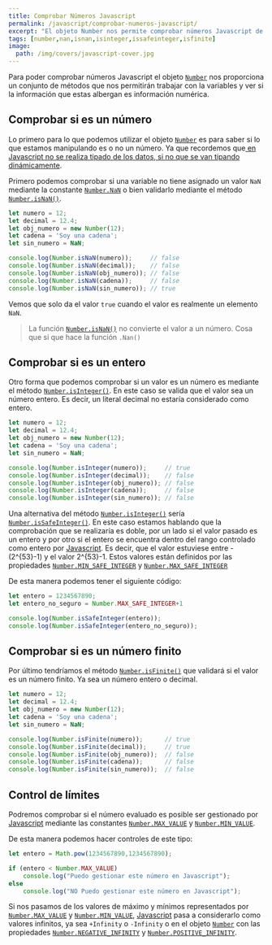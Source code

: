```yaml
---
title: Comprobar Números Javascript
permalink: /javascript/comprobar-numeros-javascript/
excerpt: "El objeto Number nos permite comprobar números Javascript de nuestras variables para ver si son enteros, están en rango o si realmente son números o no."
tags: [number,nan,isnan,isinteger,issafeinteger,isfinite]
image:
  path: /img/covers/javascript-cover.jpg
---
```


Para poder comprobar números Javascript el objeto [`Number`](https://www.w3api.com/Javascript/Number/) nos proporciona un conjunto de métodos que nos permitirán trabajar con la variables y ver si la información que estas albergan es información numérica.


## Comprobar si es un número


Lo primero para lo que podemos utilizar el objeto [`Number`](https://www.w3api.com/Javascript/Number/) es para saber si lo que estamos manipulando es o no un número. Ya que recordemos que[ en Javascript  no se realiza tipado de los datos, si no que se van tipando dinámicamente](https://manualweb.net/javascript/tipos-variables-javascript/).


Primero podemos comprobar si una variable no tiene asignado un valor `NaN` mediante la constante [`Number.NaN`](https://www.w3api.com/Javascript/Number/NaN) o bien validarlo mediante el método [`Number.isNaN()`](https://www.w3api.com/Javascript/Number/isNaN).


```javascript
let numero = 12;
let decimal = 12.4;
let obj_numero = new Number(12);
let cadena = 'Soy una cadena';
let sin_numero = NaN;

console.log(Number.isNaN(numero));     // false
console.log(Number.isNaN(decimal));    // false
console.log(Number.isNaN(obj_numero)); // false
console.log(Number.isNaN(cadena));     // false
console.log(Number.isNaN(sin_numero)); // true
```


Vemos que solo da el valor `true` cuando el valor es realmente un elemento `NaN`.


> La función [`Number.isNaN()`](https://www.w3api.com/Javascript/Number/isNaN) no convierte el valor a un número. Cosa que si que hace la función `.Nan()`


## Comprobar si es un entero


Otro forma que podemos comprobar si un valor es un número es mediante el método [`Number.isInteger()`](https://www.w3api.com/Javascript/Number/isInteger). En este caso se valida que el valor sea un número entero. Es decir, un literal decimal no estaría considerado como entero.


```javascript
let numero = 12;
let decimal = 12.4;
let obj_numero = new Number(12);
let cadena = 'Soy una cadena';
let sin_numero = NaN;

console.log(Number.isInteger(numero));     // true
console.log(Number.isInteger(decimal));    // false
console.log(Number.isInteger(obj_numero)); // false
console.log(Number.isInteger(cadena));     // false
console.log(Number.isInteger(sin_numero)); // false
```


Una alternativa del método [`Number.isInteger()`](https://www.w3api.com/Javascript/Number/isInteger) sería [`Number.isSafeInteger()`](https://www.w3api.com/Javascript/Number/isSafeInteger). En este caso estamos hablando que la comprobación que se realizaría es doble, por un lado si el valor pasado es un entero y por otro si el entero se encuentra dentro del rango controlado como entero por [Javascript](https://www.manualweb.net/javascript/). Es decir, que el valor estuviese entre -(2^{53}-1) y el valor 2^{53}-1. Estos valores están definidos por las propiedades [`Number.MIN_SAFE_INTEGER`](https://www.w3api.com/Javascript/Number/MIN_SAFE_INTEGER) y [`Number.MAX_SAFE_INTEGER`](https://www.w3api.com/Javascript/Number/MAX_SAFE_INTEGER)


De esta manera podemos tener el siguiente código:


```javascript
let entero = 1234567890;
let entero_no_seguro = Number.MAX_SAFE_INTEGER+1

console.log(Number.isSafeInteger(entero));
console.log(Number.isSafeInteger(entero_no_seguro));
```


## Comprobar si es un número finito


Por último tendríamos el método [`Number.isFinite()`](https://w3api.com/Javascript/Number/isFinite) que validará si el valor es un número finito. Ya sea un número entero o decimal.


```javascript
let numero = 12;
let decimal = 12.4;
let obj_numero = new Number(12);
let cadena = 'Soy una cadena';
let sin_numero = NaN;

console.log(Number.isFinite(numero));      // true
console.log(Number.isFinite(decimal));     // true
console.log(Number.isFinite(obj_numero));  // false
console.log(Number.isFinite(cadena));      // false
console.log(Number.isFinite(sin_numero));  // false
```


## Control de límites


Podremos comprobar si el número evaluado es posible ser gestionado por [Javascript](%7B%7Bsite.url%7D%7D/javascript) mediante las constantes [`Number.MAX_VALUE`](https://www.w3api.com/Javascript/Number/MAX_VALUE) y [`Number.MIN_VALUE`](https://www.w3api.com/Javascript/Number/MIN_VALUE).


De esta manera podemos hacer controles de este tipo:


```javascript
let entero = Math.pow(1234567890,1234567890);

if (entero < Number.MAX_VALUE)
    console.log("Puedo gestionar este número en Javascript");
else
    console.log("NO Puedo gestionar este número en Javascript");
```


Si nos pasamos de los valores de máximo y mínimos representados por [`Number.MAX_VALUE`](https://www.w3api.com/Javascript/Number/MAX_VALUE) y [`Number.MIN_VALUE`](https://www.w3api.com/Javascript/Number/MIN_VALUE), [Javascript](https://www.manualweb.net/javascript/) pasa a considerarlo como valores infinitos, ya sea `+Infinity` o `-Infinity` o en el objeto [`Number`](https://www.w3api.com/Javascript/Number/) con las propiedades [`Number.NEGATIVE_INFINITY`](https://www.w3api.com/Javascript/Number/NEGATIVE_INFINITY) y [`Number.POSITIVE_INFINITY`](https://www.w3api.com/Javascript/Number/POSITIVE_INFINITY).

